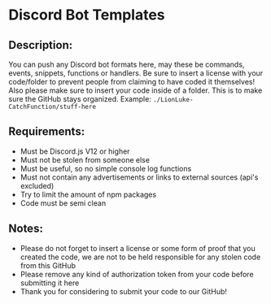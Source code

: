 # Discord Bot Templates

## Description:

You can push any Discord bot formats here, may these be commands, events, snippets, functions or handlers. Be sure to insert a license with your code/folder to prevent people from claiming to have coded it themselves! Also please make sure to insert your code inside of a folder. This is to make sure the GitHub stays organized. Example:
`./LionLuke-CatchFunction/stuff-here`

## Requirements:

+ Must be Discord.js V12 or higher
+ Must not be stolen from someone else
+ Must be useful, so no simple console log functions
+ Must not contain any advertisements or links to external sources (api's excluded)
+ Try to limit the amount of npm packages
+ Code must be semi clean

## Notes:

+ Please do not forget to insert a license or some form of proof that you created the code, we are not to be held responsible for any stolen code from this GitHub
+ Please remove any kind of authorization token from your code before submitting it here
+ Thank you for considering to submit your code to our GitHub!
